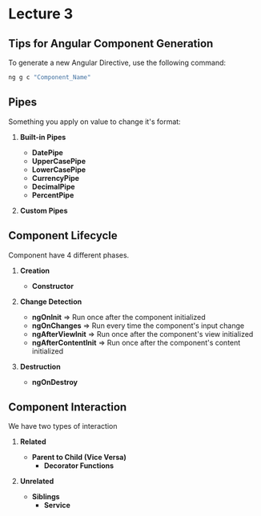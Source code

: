 # Lecture 3

## Tips for Angular Component Generation  

To generate a new Angular Directive, use the following command:  

```bash
ng g c "Component_Name"
```


## Pipes
Something you apply on value to change it's format:

1. **Built-in Pipes**
    - **DatePipe**
    - **UpperCasePipe**
    - **LowerCasePipe**
    - **CurrencyPipe** 
    - **DecimalPipe** 
    - **PercentPipe** 

2. **Custom Pipes**


## Component Lifecycle
Component have 4 different phases.

1. **Creation**
    - **Constructor**

2. **Change Detection**
    - **ngOnInit** => Run once after the component initialized
    - **ngOnChanges** => Run every time the component's input change
    - **ngAfterViewInit** => Run once after the component's view initialized
    - **ngAfterContentInit** => Run once after the component's content initialized

3. **Destruction**
    - **ngOnDestroy**


## Component Interaction
We have two types of interaction 

1. **Related**
    - **Parent to Child (Vice Versa)**
      - **Decorator Functions**

2. **Unrelated**
    - **Siblings**
      - **Service**

